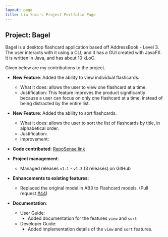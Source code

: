 ```yaml
---
layout: page
title: Liu Yuxi's Project Portfolio Page
---
```


## Project: Bagel

Bagel is a desktop flashcard application based off AddressBook - Level 3. 
The user interacts with it using a CLI, and it has a GUI created with JavaFX. 
It is written in Java, and has about 10 kLoC.

Given below are my contributions to the project.

* **New Feature**: Added the ability to view individual flashcards.
  * What it does: allows the user to view one flashcard at a time.
  * Justification: This feature improves the product significantly because a user can focus on only one flashcard at a time, instead of being distracted by the entire list. 

* **New Feature**: Added the ability to sort flashcards.
  * What it does: allows the user to sort the list of flashcards by title, in alphabetical order. 
  * Justification: 
  * Improvement: 

* **Code contributed**: [RepoSense link](https://nus-cs2103-ay2021s1.github.io/tp-dashboard/#breakdown=true)

* **Project management**:
  * Managed releases `v1.1` - `v1.3` (3 releases) on GitHub

* **Enhancements to existing features**:
  * Replaced the original model in AB3 to Flashcard models. (Pull request [\#44]())
  
* **Documentation**:
  * User Guide:
    * Added documentation for the features `view` and `sort`
  * Developer Guide:
    * Added implementation details of the `view` and `sort` features.